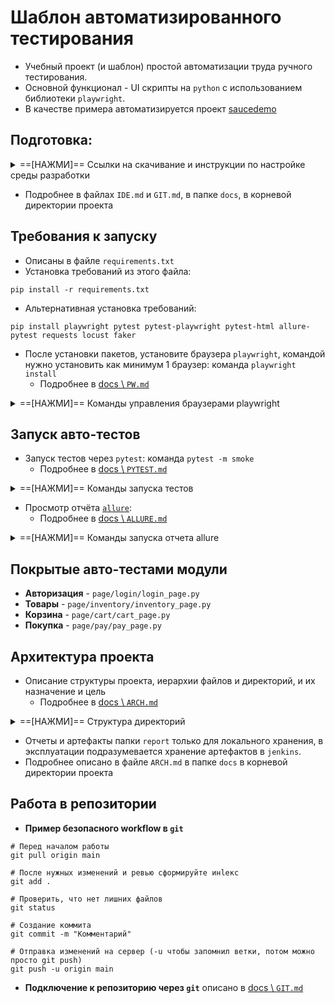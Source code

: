 # **Шаблон автоматизированного тестирования** 
* Учебный проект (и шаблон) простой автоматизации труда ручного тестирования.
* Основной функционал - UI скрипты на `python` с использованием библиотеки `playwright`.
* В качестве примера автоматизируется проект [saucedemo](https://www.saucedemo.com/v1/)
 
## Подготовка:

<details>
<summary>
==[НАЖМИ]== Ссылки на скачивание и инструкции по настройке среды разработки
</summary><p>

* [Скачать `Python` версии 13+](https://www.python.org/downloads/)
  * [Инструкция установки `Python` глава 2.1, эксплуатация глава 3](https://disk.yandex.ru/edit/d/ziggIjO2lsG0H2023WbIniPegnqahzm72s0qoIz-cKg6UlFmWEZta1prdw)
* [Скачать `git` версии 2.49+](https://git-scm.com/downloads)
  * [Инструкция установки и эксплуатации `git` глава 4.5](https://disk.yandex.ru/i/p6A-v9AiGy5qxA)
* IDE:
  * `OpenIDE` - Российский IDE
    * [Скачать версии 243+](https://openide.ru/download/)
  * `PyCharm` - Рекомендуемый способ взаимодействия с `python`
    * [Скачать версии Community Edition 2024+](https://www.jetbrains.com/ru-ru/pycharm/download/other.html)
    * [Установка глава 2.2 | Эксплуатация глава 4](https://disk.yandex.ru/edit/d/ziggIjO2lsG0H2023WbIniPegnqahzm72s0qoIz-cKg6UlFmWEZta1prdw)
  * `VSCode` - Популярный IDE
    * [Скачать версии 1.99+](https://code.visualstudio.com/docs/?dv=win64user)
</p></details>

* Подробнее в файлах `IDE.md` и `GIT.md`, в папке `docs`, в корневой директории проекта

## **Требования к запуску**
* Описаны в файле `requirements.txt`
* Установка требований из этого файла:
```shell
pip install -r requirements.txt
```
* Альтернативная установка требований:
```shell
pip install playwright pytest pytest-playwright pytest-html allure-pytest requests locust faker
```
* После установки пакетов, установите браузера `playwright`, командой нужно установить как минимум 1 браузер: команда ```playwright install```
  * Подробнее в [docs \ `PW.md`](https://github.com/MikhailPyshenko/edu-test-py-pw/blob/main/docs/PW.md)
<details>
<summary>
==[НАЖМИ]== Команды управления браузерами playwright
</summary><p>

* Можно указать конкретный браузер (ещё есть msedge, разные версии и прочее) и другие команды:
```shell
playwright install                                      # Установить ВСЕ браузеры (firefox, chromium, webkit)
playwright install firefox                              # Установить конкретный браузер последней версии
playwright install chromium --channel=chrome-beta       # Установить определенную версию
playwright install --dry-run                            # Показать список установленных браузеров
playwright install --with-deps                          # Установить браузеры для CI (надо sudo)
playwright uninstall chromium                           # Удалить браузер
```
</p></details>

## **Запуск авто-тестов**
* Запуск тестов через `pytest`: команда `pytest -m smoke`
  * Подробнее в [docs \ `PYTEST.md`](https://github.com/MikhailPyshenko/edu-test-py-pw/blob/main/docs/PYTEST.md)
<details>
<summary>
==[НАЖМИ]== Команды запуска тестов
</summary><p>

```shell
# Запуск скриптов:
pytest                                              # запустит все фикстуры @pytest в проекте\директории
pytest ПУТЬ/К                                       # запустит все фикстуры @pytest в указанной папке
pytest ПУТЬ/К/ФАЙЛА.py                              # запуск файла с тестами
pytest ПУТЬ/К/ФАЙЛА.py::КЛАСС                       # запуск класса в файле с тестами
pytest ПУТЬ/К/ФАЙЛА.py::КЛАСС::МЕТОД                # запуск метода класса в файле с тестами
# Параметры запуска:
pytest -m smoke # Запуск всех тестов с маркой, т.е. тесты помеченные фикстурой `@pytest.mark.smoke` + регистрация в `pytest.ini` в `markers =`
pytest -m "smoke and regression"                    # Запуск тестов с двумя марками
pytest -m "smoke or regression"                     # Логическое "или"
pytest -m "not slow"                                # Запуск тестов без метки slow
pytest --browser=firefox                            # выбор браузера (chromium, webkit) (если описаны в pytest.ini)
pytest --headless                                   # скрыть браузер (если описаны в pytest.ini)
pytest -k "name"                                    # пуск тестов содержащие в имени введённый текст
pytest -n 4                                         # пуск тестов параллельно (потоки процессора)
pytest --alluredir=reports/allure-results           # пуск тестов с формированием отчета allure (без генерации)
# Прочие параметры запуска:
pytest -v                                           # Подробный вывод (verbose)
pytest -s                                           # Отключить перехват вывода stdout/stderr, полезно для print()
pytest --tb=short                                   # Короткий трейсбек при падении теста
pytest --maxfail=2                                  # Остановиться после 2 падений
pytest --capture=tee-sys                            # Показывать вывод print() и сохранять его
pytest --disable-warnings                           # Отключить предупреждения
pytest --lf                                         # Запустить только упавшие в прошлый раз
pytest --ff                                         # Сначала упавшие, потом остальные
pytest --durations=2                                # Показать (в конце лога итогов прогона) 2 самых медленных теста
# Пример полной команды:
pytest test/smoke/test_smoke_saucedemo.py::TestSauceDemo::test_login_logout --browser=firefox --headless --alluredir=reports/allure-results --durations=2 -v
```
</p></details>

* Просмотр отчёта [`allure`](https://github.com/allure-framework/allure2/releases):
  * Подробнее в [docs \ `ALLURE.md`](https://github.com/MikhailPyshenko/edu-test-py-pw/blob/main/docs/ALLURE.md)
<details>
<summary>
==[НАЖМИ]== Команды запуска отчета allure
</summary><p>

```shell
# Убедитесь в нахождении или перейдите командой CD в главную директорию проекта
# Запустите генерацию отчётов из сырых данных в allure-results, в готовые в allure-report
allure generate reports/allure-results -o reports/allure-report --clean
# Запустите локально хост отчёта
allure open reports/allure-report
# ИЛИ Команда генерации + запуск + удаление
allure serve reports/allure-results
```
</p></details>

## **Покрытые авто-тестами модули**
* **Авторизация** - `page/login/login_page.py`
* **Товары** - `page/inventory/inventory_page.py`
* **Корзина** - `page/cart/cart_page.py`
* **Покупка** - `page/pay/pay_page.py`

## **Архитектура проекта**
* Описание структуры проекта, иерархии файлов и директорий, и их назначение и цель
  * Подробнее в [docs \ `ARCH.md`](https://github.com/MikhailPyshenko/edu-test-py-pw/blob/main/docs/ARCH.md)
<details>
<summary>
==[НАЖМИ]== Структура директорий
</summary><p>

```
/test-projectname/                  # корневой каталог (репозиторий) проекта авто-тестов
├── /page/                          # page object модели
│   ├── /module_page/               # папка с page object моделью и данными модуля
│   │   ├── module_page.py          # page object класс модуля
│   │   ├── module_locators.py      # селекторы элементов модулей
│   │   ├── module_data.py          # тестовые данные модуля
│   │   └── __init__.py
│   ├── example_page.py             # пример построения page object класса
│   ├── base_page.py                # базовый page object класс (основные методы работы со страницей)
│   └── __init__.py
├── /test/                          # тестовые сценарии с группировкой по видам
│   ├── /smoke/                     # дымы (фронт)
│   │   └── test_module.py
│   ├── /accept/                    # приемка (фронт)
│   │   └── test_module.py
│   ├── /api/                       # апи (бэк)
│   │   └── test_module_api.py
│   ├── /load/                      # нагрузочное (locust)
│   │   ├── locust_smoke.py
│   │   └── __init__.py 
│   └── example_test.py             # пример построения тестов
├── /config/                        
│   ├── /utils/                     
│   │   ├── actions.py              # действия
│   │   ├── asserts.py              # проверки
│   │   ├── helpers.py              # вспомогательные методы
│   │   ├── reporter.py             # утилита для отчётов allure
│   │   ├── mock_generator.py       # генерация тестовых данных
│   │   └── __init__.py
│   ├── logger.py                   # конфигурация логирования
│   └── __init__.py
├── /report/                        # отчеты и артефакты (хранятся локально, должно быть подключено хранение в jenkins)
│   ├── /allure-results/            # allure отчеты
│   ├── /pytest-html/               # pytest отчеты (для прикладывания в задачи)
│   ├── /locust/                    # locust отчеты нагрузочного
│   └── /logs/                      # логи выполнения тестов (pytest cli)
├── /docs/                          # документация
│   ├── PLAN.md                     # документация проекта, план автоматизации, тест-кейсы и история изменений
│   ├── CODE.md                     # описание стиля кода в проекте
│   ├── ARCH.md                     # описание вариантов архитектур проекта
│   ├── MD.md                       # описание markdown разметки
│   ├── IDE.md                      # описание работы в различных IDE и их настройки
│   ├── TERMINAL.md                 # описание работы в различных терминалах (cmd\unix\bash)
│   └── GIT.md                      # описание работы с git и bitbucket
├── conftest.py                     # фикстуры pytest для конфигурации тестов и отчетности allure
├── pytest.ini                      # настройки pytest
├── runner.py                       # запускатор для тестовых прогонов
├── requirements.txt                # зависимости
├── README.md                       # описание проекта
└── .gitignore                      # игнор лист git
```
</p></details>

* Отчеты и артефакты папки `report` только для локального хранения, в эксплуатации подразумевается хранение артефактов в `jenkins`.
* Подробнее описано в файле `ARCH.md` в папке `docs` в корневой директории проекта

## **Работа в репозитории**
* **Пример безопасного workflow в `git`**
```shell
# Перед началом работы
git pull origin main

# После нужных изменений и ревью сформируйте инlекс
git add .

# Проверить, что нет лишних файлов
git status

# Создание коммита
git commit -m "Комментарий"

# Отправка изменений на сервер (-u чтобы запомнил ветки, потом можно просто git push)
git push -u origin main
```
* **Подключение к репозиторию через `git`** описано в [docs \ `GIT.md`](https://github.com/MikhailPyshenko/edu-test-py-pw/blob/main/docs/GIT.md)